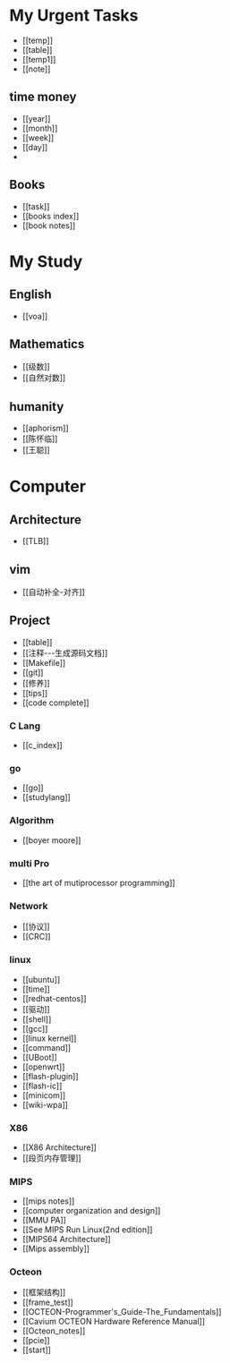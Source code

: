 # My Urgent Tasks
* [[temp]]
* [[table]]
* [[temp1]]
* [[note]]
## time money 
* [[year]]
* [[month]]
* [[week]]
* [[day]]
* 
## Books
* [[task]]
* [[books index]]
* [[book notes]]

# My Study 
## English
* [[voa]]
## Mathematics
* [[级数]]
* [[自然对数]]
## humanity  
* [[aphorism]]
* [[陈怀临]] 
* [[王聪]]
# Computer 
## Architecture
* [[TLB]]
## vim 
* [[自动补全-对齐]]
## Project 
* [[table]]
* [[注释---生成源码文档]]
* [[Makefile]]
* [[git]]
* [[修养]]
* [[tips]]
* [[code complete]]
### C Lang	
* [[c_index]]
 
### go
* [[go]]
* [[studylang]]

### Algorithm
* [[boyer moore]]
### multi Pro
* [[the art of mutiprocessor programming]]
### Network 
* [[协议]]
* [[CRC]]
### linux
* [[ubuntu]]
* [[time]]
* [[redhat-centos]]
* [[驱动]]
* [[shell]]
* [[gcc]]
* [[linux kernel]]
* [[command]]
* [[UBoot]]
* [[openwrt]]
* [[flash-plugin]]
* [[flash-ic]]
* [[minicom]]
* [[wiki-wpa]]
### X86
* [[X86 Architecture]]
* [[段页内存管理]]

### MIPS
* [[mips notes]]
* [[computer organization and design]]
* [[MMU PA]]
* [[See MIPS Run Linux(2nd edition]]
* [[MIPS64 Architecture]]
* [[Mips assembly]]
### Octeon 
* [[框架结构]]
* [[frame_test]]
* [[OCTEON-Programmer's_Guide-The_Fundamentals]]
* [[Cavium OCTEON Hardware Reference Manual]]
* [[Octeon_notes]]
* [[pcie]]
* [[start]]
